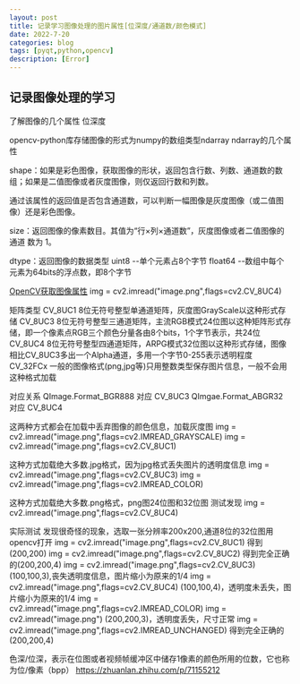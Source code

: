 ```yaml
---
layout: post
title: 记录学习图像处理的图片属性[位深度/通道数/颜色模式]
date: 2022-7-20
categories: blog
tags: [pyqt,python,opencv]
description: [Error]
---
```


## 记录图像处理的学习

了解图像的几个属性
位深度

opencv-python库存储图像的形式为numpy的数组类型ndarray
ndarray的几个属性

shape：如果是彩色图像，获取图像的形状，返回包含行数、列数、通道数的数组；如果是二值图像或者灰度图像，则仅返回行数和列数。  


通过该属性的返回值是否包含通道数，可以判断一幅图像是灰度图像（或二值图像）还是彩色图像。

size：返回图像的像素数目。其值为“行×列×通道数”，灰度图像或者二值图像的通道 数为 1。

dtype：返回图像的数据类型
uint8  --单个元素占8个字节
float64 --数组中每个元素为64bits的浮点数，即8个字节

[OpenCV获取图像属性](https://blog.csdn.net/weixin_51571728/article/details/120716708)
img = cv2.imread("image.png",flags=cv2.CV_8UC4)

矩阵类型
CV_8UC1 8位无符号整型单通道矩阵，灰度图GrayScale以这种形式存储
CV_8UC3 8位无符号整型三通道矩阵，主流RGB模式24位图以这种矩阵形式存储，即一个像素点RGB三个颜色分量各由8个bits，1个字节表示，共24位
CV_8UC4 8位无符号整型四通道矩阵，ARPG模式32位图以这种形式存储，图像相比CV_8UC3多出一个Alpha通道，多用一个字节0-255表示透明程度
CV_32FCx 一般的图像格式(png,jpg等)只用整数类型保存图片信息，一般不会用这种格式加载

对应关系
QImage.Format_BGR888 对应 CV_8UC3
QImgae.Format_ABGR32 对应 CV_8UC4

这两种方式都会在加载中丢弃图像的颜色信息，加载灰度图
img = cv2.imread("image.png",flags=cv2.IMREAD_GRAYSCALE)
img = cv2.imread("image.png",flags=cv2.CV_8UC1)

这种方式加载绝大多数.jpg格式，因为jpg格式丢失图片的透明度信息
img = cv2.imread("image.png",flags=cv2.CV_8UC3)
img = cv2.imread("image.png",flags=cv2.IMREAD_COLOR)


这种方式加载绝大多数.png格式，png图24位图和32位图
测试发现
img = cv2.imread("image.png",flags=cv2.CV_8UC4)

实际测试
发现很奇怪的现象，选取一张分辨率200x200,通道8位的32位图用opencv打开
img = cv2.imread("image.png",flags=cv2.CV_8UC1)
得到(200,200)
img = cv2.imread("image.png",flags=cv2.CV_8UC2)
得到完全正确的(200,200,4)
img = cv2.imread("image.png",flags=cv2.CV_8UC3)
(100,100,3),丧失透明度信息，图片缩小为原来的1/4
img = cv2.imread("image.png",flags=cv2.CV_8UC4)
(100,100,4)，透明度未丢失，图片缩小为原来的1/4
img = cv2.imread("image.png",flags=cv2.IMREAD_COLOR)
img = cv2.imread("image.png")
(200,200,3)，透明度丢失，尺寸正常
img = cv2.imread("image.png",flags=cv2.IMREAD_UNCHANGED)
得到完全正确的(200,200,4)


色深/位深，表示在位图或者视频帧缓冲区中储存1像素的颜色所用的位数，它也称为位/像素（bpp）
https://zhuanlan.zhihu.com/p/71155212



